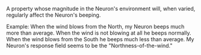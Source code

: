 A property whose magnitude in the Neuron's environment will, when varied, regularly affect the Neuron's beeping.

Example: When the wind blows from the North, my Neuron beeps much more than average. When the wind is not blowing at all he beeps normally. When the wind blows from the South he beeps much less than average. My Neuron's response field seems to be the "Northness-of-the-wind."